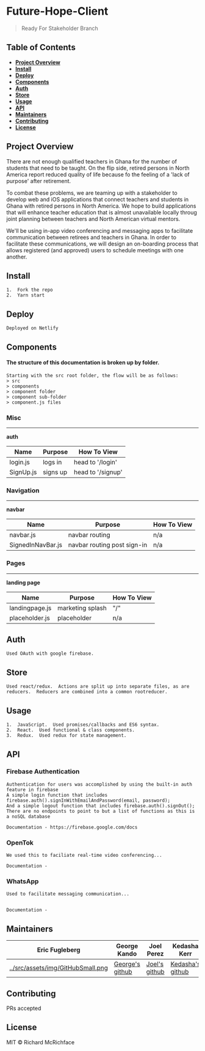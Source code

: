 # Future-Hope-Client


> Ready For Stakeholder Branch

## Table of Contents

- **[Project Overview](#project-overview)**<br>
- **[Install](#install)**<br>
- **[Deploy](#deploy)**<br>
- **[Components](#components)**<br>
- **[Auth](#auth)**<br>
- **[Store](#store)**<br>
- **[Usage](#usage)**<br>
- **[API](#api)**<br>
- **[Maintainers](#maintainers)**<br>
- **[Contributing](#contributing)**<br>
- **[License](#license)**<br>

## Project Overview

There are not enough qualified teachers in Ghana for the number of students that need to be taught.  On the flip side, retired persons
in North America report reduced quality of life because fo the feeling of a 'lack of purpose' after retirement.  

To combat these problems, we are teaming up with a stakeholder to develop web and iOS applications that connect teachers and students
in Ghana with retired persons in North America.  We hope to build applications that will enhance teacher education that is almost
unavailable locally throug joint planning between teachers and North American virtual mentors.  

We'll be using in-app video conferencing and messaging apps to facilitate communication between retirees and teachers in Ghana.  In order
to facilitate these communications, we will design an on-boarding process that allows registered (and approved) users to schedule meetings
with one another.

## Install

```
1.  Fork the repo
2.  Yarn start
```
## Deploy

```
Deployed on Netlify
```



## Components

#### The structure of this documentation is broken up by folder.

```
Starting with the src root folder, the flow will be as follows:
> src
> components
> component folder
> component sub-folder
> component.js files
```

### Misc
---

**auth**

Name    |   Purpose |   How To View     |
| ------ | ------------------ | ----------------- |
login.js    |   logs in     |   head to '/login'    |
SignUp.js    |   signs up     |   head to '/signup'    |



### Navigation
---

**navbar**

Name    |   Purpose |   How To View     |
| ------ | ------------------ | ----------------- |
navbar.js    |   navbar routing     |   n/a    |
SignedInNavBar.js    |   navbar routing post sign-in    |   n/a    |



### Pages
---

**landing page**

Name    |   Purpose |   How To View     |
| ------ | ------------------ | ----------------- |
landingpage.js    |   marketing splash     |   "/"    |
placeholder.js    |   placeholder    |   n/a    |




## Auth

```
Used OAuth with google firebase.
```


## Store

```
Used react/redux.  Actions are split up into separate files, as are reducers.  Reducers are combined into a common rootreducer.
```


## Usage

```
1.  JavaScript.  Used promises/callbacks and ES6 syntax.
2.  React.  Used functional & class components.
3.  Redux.  Used redux for state management.
```
## API

### Firebase Authentication
```
Authentication for users was accomplished by using the built-in auth feature in firebase
A simple login function that includes firebase.auth().signInWithEmailAndPassword(email, password);
And a simple logout function that includes firebase.auth().signOut();
There are no endpoints to point to but a list of functions as this is a noSQL database 

Documentation - https://firebase.google.com/docs
```

### OpenTok
```
We used this to faciliate real-time video conferencing...

Documentation - 
```

### WhatsApp
```
Used to facilitate messaging communication...


Documentation - 
```

## Maintainers

Eric Fugleberg  |   George Kando    |   Joel Perez  |   Kedasha Kerr    |   Micah Jones |   Steven Barrett  |
| ------ | ------------------ | --------------- |   -----------------   |   ----------  |   --------------  |
[../src/assets/img/GitHubSmall.png](https://github.com/efugleberg)  | [George's github](https://github.com/gkando "George's github") | [Joel's github](https://github.com/Full-lifey "Joel's github") |  [Kedasha's github](https://github.com/Ladykerr "Kedasha's github") |  [Micah's github](https://github.com/micahjones13 "Micah's github") |  [Steven's github](https://github.com/steven-barrett "Steven's github") |


## Contributing

PRs accepted

## License

MIT © Richard McRichface
